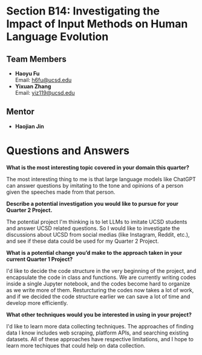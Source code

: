 # Section B14: Investigating the Impact of Input Methods on Human Language Evolution

## Team Members

- **Haoyu Fu**  
  Email: [h6fu@ucsd.edu](mailto:h6fu@ucsd.edu)
- **Yixuan Zhang**  
  Email: [yiz119@ucsd.edu](mailto:yiz119@ucsd.edu)

## Mentor

- **Haojian Jin**

# Questions and Answers
**What is the most interesting topic covered in your domain this quarter?**

The most interesting thing to me is that large language models like ChatGPT can answer questions by imitating to the tone and opinions of a person given the speeches made from that person.

**Describe a potential investigation you would like to pursue for your Quarter 2 Project.**

The potential project I'm thinking is to let LLMs to imitate UCSD students and answer UCSD related questions. So I would like to investigate the discussions about UCSD from social medias (like Instagram, Reddit, etc.), and see if these data could be used for my Quarter 2 Project. 

**What is a potential change you’d make to the approach taken in your current Quarter 1 Project?**

I'd like to decide the code structure in the very beginning of the project, and encapsulate the code in class and functions. We are currently writing codes inside a single Jupyter notebook, and the codes become hard to organize as we write more of them. Resturcturing the codes now takes a lot of work, and if we decided the code structure earlier we can save a lot of time and develop more efficiently.

**What other techniques would you be interested in using in your project?**

I'd like to learn more data collecting techniques. The approaches of finding data I know includes web scraping, platform APIs, and searching existing datasets. All of these approaches have respective limitations, and I hope to learn more techiques that could help on data collection.
